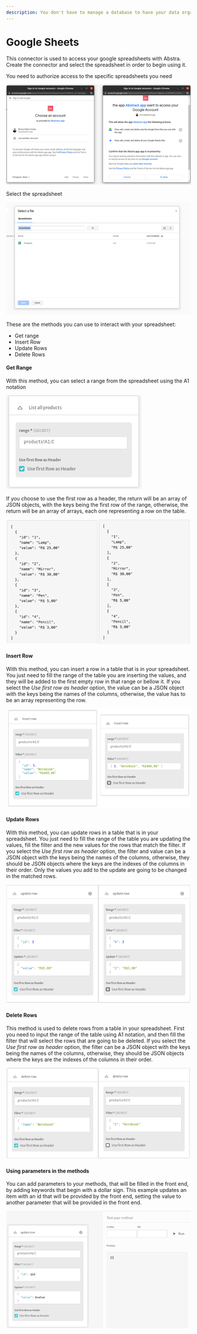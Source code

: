 ```yaml
---
description: You don't have to manage a database to have your data organized.
---
```


# Google Sheets

This connector is used to access your google spreadsheets with Abstra. Create the connector and select the spreadsheet in order to begin using it.

You need to authorize access to the specific spreadsheets you need

![](<../../../.gitbook/assets/image (36).png>)

Select the spreadsheet

![](<../../../.gitbook/assets/image (31).png>)

These are the methods you can use to interact with your spreadsheet:

* Get range
* Insert Row
* Update Rows
* Delete Rows

#### Get Range

With this method, you can select a range from the spreadsheet using the A1 notation

![](<../../../.gitbook/assets/image (62).png>)

If you choose to use the first row as a header, the return will be an array of JSON objects, with the keys being the first row of the range, otherwise, the return will be an array of arrays, each one representing a row on the table.

![Examples of the value the method returns, with and without selecting to use the first row as header](<../../../.gitbook/assets/image (54) (1).png>)

#### Insert Row

With this method, you can insert a row in a table that is in your spreadsheet. You just need to fill the range of the table you are inserting the values, and they will be added to the first empty row in that range or bellow it. If you select the _Use first row as header_ option, the value can be a JSON object with the keys being the names of the columns, otherwise, the value has to be an array representing the row.

![Examples for the insert row value, with and without using the first row as header](<../../../.gitbook/assets/image (61).png>)

#### Update Rows

With this method, you can update rows in a table that is in your spreadsheet. You just need to fill the range of the table you are updating the values, fill the filter and the new values for the rows that match the filter. If you select the _Use first row as header_ option, the filter and value can be a JSON object with the keys being the names of the columns, otherwise, they should be JSON objects where the keys are the indexes of the columns in their order. Only the values you add to the update are going to be changed in the matched rows.

![Examples for updating all items where id equals 3, setting their value to R$5,00](<../../../.gitbook/assets/image (66) (1).png>)

#### Delete Rows

This method is used to delete rows from a table in your spreadsheet. First you need to input the range of the table using A1 notation, and then fill the filter that will select the rows that are going to be deleted. If you select the _Use first row as header_ option, the filter can be a JSON object with the keys being the names of the columns, otherwise, they should be JSON objects where the keys are the indexes of the columns in their order.&#x20;

![Examples for deleting all items where the name is Notebook](<../../../.gitbook/assets/image (64) (1) (1).png>)

#### Using parameters in the methods

You can add parameters to your methods, that will be filled in the front end, by adding keywords that begin with a dollar sign. This example updates an item with an id that will be provided by the front end, setting the value to another parameter that will be provided in the front end.

![](<../../../.gitbook/assets/image (55) (1).png>)
